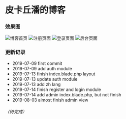 ﻿# 皮卡丘潘的博客
### 效果图
![博客首页](https://img-blog.csdnimg.cn/20190714000122384.PNG?x-oss-process=image/watermark,type_ZmFuZ3poZW5naGVpdGk,shadow_10,text_aHR0cHM6Ly9ibG9nLmNzZG4ubmV0L3dlaXhpbl80MzQ5NDgzNw==,size_16,color_FFFFFF,t_70)
![注册页面](https://img-blog.csdnimg.cn/2019071400014142.PNG?x-oss-process=image/watermark,type_ZmFuZ3poZW5naGVpdGk,shadow_10,text_aHR0cHM6Ly9ibG9nLmNzZG4ubmV0L3dlaXhpbl80MzQ5NDgzNw==,size_16,color_FFFFFF,t_70)
![登录页面](https://img-blog.csdnimg.cn/20190714000156742.PNG?x-oss-process=image/watermark,type_ZmFuZ3poZW5naGVpdGk,shadow_10,text_aHR0cHM6Ly9ibG9nLmNzZG4ubmV0L3dlaXhpbl80MzQ5NDgzNw==,size_16,color_FFFFFF,t_70)
![后台页面](https://img-blog.csdnimg.cn/20190804140716219.png?x-oss-process=image/watermark,type_ZmFuZ3poZW5naGVpdGk,shadow_10,text_aHR0cHM6Ly9ibG9nLmNzZG4ubmV0L3dlaXhpbl80MzQ5NDgzNw==,size_16,color_FFFFFF,t_70)
### 更新记录
- 2019-07-09    first commit
- 2019-07-09    add auth module
- 2019-07-13    finish index.blade.php layout
- 2019-07-13    update auth module
- 2019-07-13    add zh lang
- 2019-07-14    finish register and login module
- 2019-07-14    add admin index.blade.php, but not finish
- 2019-08-03	almost finish admin view
###### （待完成）
